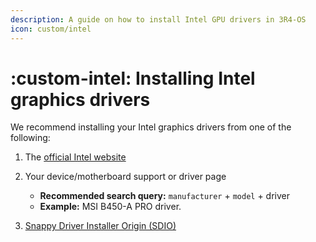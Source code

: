 ```yaml
---
description: A guide on how to install Intel GPU drivers in 3R4-OS
icon: custom/intel
---
```


# :custom-intel: Installing Intel graphics drivers

We recommend installing your Intel graphics drivers from one of the following:

1. The [official Intel website](https://www.intel.com/content/www/us/en/support/articles/000005629/graphics/processor-graphics.html)

1. Your device/motherboard support or driver page
    - **Recommended search query:** `manufacturer` + `model` + driver
    - **Example:** MSI B450-A PRO driver.

1. [Snappy Driver Installer Origin (SDIO)](https://www.glenn.delahoy.com/snappy-driver-installer-origin)